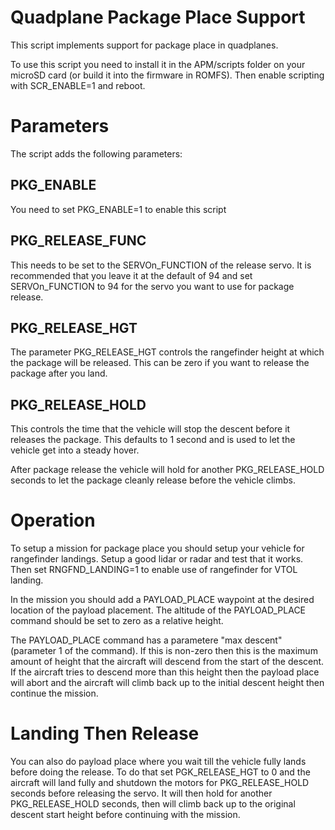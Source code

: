 # Quadplane Package Place Support

This script implements support for package place in quadplanes.

To use this script you need to install it in the APM/scripts folder on
your microSD card (or build it into the firmware in ROMFS). Then
enable scripting with SCR_ENABLE=1 and reboot.

# Parameters

The script adds the following parameters:

## PKG_ENABLE

You need to set PKG_ENABLE=1 to enable this script

## PKG_RELEASE_FUNC

This needs to be set to the SERVOn_FUNCTION of the release servo. It
is recommended that you leave it at the default of 94 and set
SERVOn_FUNCTION to 94 for the servo you want to use for package
release.

## PKG_RELEASE_HGT

The parameter PKG_RELEASE_HGT controls the rangefinder height at which
the package will be released. This can be zero if you want to release
the package after you land.

## PKG_RELEASE_HOLD

This controls the time that the vehicle will stop the descent before
it releases the package. This defaults to 1 second and is used to let
the vehicle get into a steady hover.

After package release the vehicle will hold for another
PKG_RELEASE_HOLD seconds to let the package cleanly release before the
vehicle climbs.

# Operation

To setup a mission for package place you should setup your vehicle for
rangefinder landings. Setup a good lidar or radar and test that it
works. Then set RNGFND_LANDING=1 to enable use of rangefinder for VTOL
landing.

In the mission you should add a PAYLOAD_PLACE waypoint at the desired
location of the payload placement. The altitude of the PAYLOAD_PLACE
command should be set to zero as a relative height.

The PAYLOAD_PLACE command has a parametere "max descent" (parameter 1
of the command). If this is non-zero then this is the maximum amount
of height that the aircraft will descend from the start of the
descent. If the aircraft tries to descend more than this height then
the payload place will abort and the aircraft will climb back up to
the initial descent height then continue the mission.

# Landing Then Release

You can also do payload place where you wait till the vehicle fully
lands before doing the release. To do that set PGK_RELEASE_HGT to 0
and the aircraft will land fully and shutdown the motors for
PKG_RELEASE_HOLD seconds before releasing the servo. It will then hold
for another PKG_RELEASE_HOLD seconds, then will climb back up to the
original descent start height before continuing with the mission.
